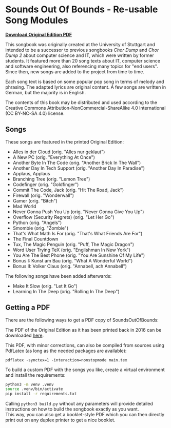 
# Sounds Out Of Bounds - Re-usable Song Modules

**[Download Original Edition PDF](https://github.com/domschrei/soundsoutofbounds/releases/download/1.0.3/SoundsOutOfBounds_V1.0.3.pdf)**

This songbook was originally created at the University of Stuttgart and intended to be a successor to previous songbooks *Chor Dump* and *Chor Dump 2* about computer science and IT, which were written by former students.
It featured more than 20 song texts about IT, computer science and software engineering, also referencing many topics for "end users".
Since then, new songs are added to the project from time to time.

Each song text is based on some popular pop song in terms of melody and phrasing. The adapted lyrics are original content.
A few songs are written in German, but the majority is in English.

The contents of this book may be distributed and used according to the Creative Commons Attribution-NonCommercial-ShareAlike 4.0 International (CC BY-NC-SA 4.0) license.

## Songs

These songs are featured in the printed Original Edition:

* Alles in der Cloud (orig. "Alles nur geklaut")
* A New PC (orig. "Everything At Once")
* Another Byte In The Code (orig. "Another Brick In The Wall")
* Another Day In Tech Support (orig. "Another Day In Paradise")
* Applaus, Applaus
* Branching Tree (orig. "Lemon Tree")
* Codefinger (orig. "Goldfinger")
* Commit The Code, Jack (orig. "Hit The Road, Jack")
* Firewall (orig. "Wonderwall")
* Gamer (orig. "Bitch")
* Mad World
* Never Gonna Push You Up (orig. "Never Gonna Give You Up")
* Overflow (Security Regrets) (orig. "Let Her Go")
* Python (orig. "Angels")
* Smombie (orig. "Zombie")
* That's What Math Is For (orig. "That's What Friends Are For")
* The Final Countdown
* Tux, The Magic Penguin (orig. "Puff, The Magic Dragon")
* Word User Trying TeX (orig. "Englishman In New York")
* You Are The Best Phone (orig. "You Are Sunshine Of My Life")
* Bonus I: Kunst am Bau (orig. "What A Wonderful World")
* Bonus II: Volker Claus (orig. "Annabell, ach Annabell")

The following songs have been added afterwards:

* Make It Slow (orig. "Let It Go")
* Learning In The Deep (orig. "Rolling In The Deep")

## Getting a PDF

There are the following ways to get a PDF copy of SoundsOutOfBounds:

The PDF of the Original Edition as it has been printed back in 2016 can be downloaded [here](https://github.com/domschrei/soundsoutofbounds/releases/download/1.0.3/SoundsOutOfBounds_V1.0.3.pdf).

This PDF, with minor corrections, can also be compiled from sources using PdfLatex (as long as the needed packages are available):

`pdflatex -synctex=1 -interaction=nonstopmode main.tex`

To build a custom PDF with the songs you like, create a virtual environment and install the requirements:
```bash
python3 -m venv .venv
source .venv/bin/activate
pip install -r requirements.txt
```

Calling `python3 build.py` without any parameters will provide detailed instructions on how to build the songbook exactly as you want.  
This way, you can also get a booklet-style PDF which you can then directly print out on any duplex printer to get a nice booklet.
